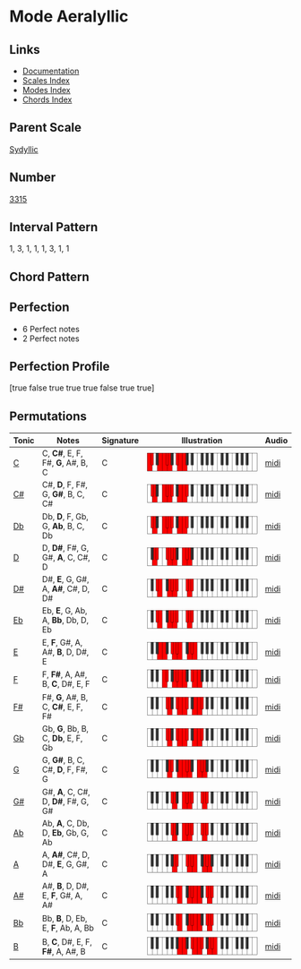 # Mode Aeralyllic

## Links

- [Documentation](index.md)
- [Scales Index](Scales.md)
- [Modes Index](Modes.md)
- [Chords Index](Chords.md)

## Parent Scale

[Sydyllic](ScaleSydyllic.md)

## Number

[3315](https://ianring.com/musictheory/scales/3315)

## Interval Pattern

1, 3, 1, 1, 1, 3, 1, 1

## Chord Pattern



## Perfection

- 6 Perfect notes
- 2 Perfect notes

## Perfection Profile

[true false true true true false true true]

## Permutations

| Tonic | Notes | Signature | Illustration | Audio |
|-------|-------|-----------|--------------|-------|
| [C](ModeCNaturalAeralyllic.md) | C, **C#**, E, F, F#, **G**, A#, B, C | C | ![CNaturalAeralyllic](ModeCNaturalAeralyllic.png) | [midi](https://github.com/edipermadi/music/blob/main/docs/ModeCNaturalAeralyllic.mid?raw=true) |
| [C#](ModeCSharpAeralyllic.md) | C#, **D**, F, F#, G, **G#**, B, C, C# | C | ![CSharpAeralyllic](ModeCSharpAeralyllic.png) | [midi](https://github.com/edipermadi/music/blob/main/docs/ModeCSharpAeralyllic.mid?raw=true) |
| [Db](ModeDFlatAeralyllic.md) | Db, **D**, F, Gb, G, **Ab**, B, C, Db | C | ![DFlatAeralyllic](ModeDFlatAeralyllic.png) | [midi](https://github.com/edipermadi/music/blob/main/docs/ModeDFlatAeralyllic.mid?raw=true) |
| [D](ModeDNaturalAeralyllic.md) | D, **D#**, F#, G, G#, **A**, C, C#, D | C | ![DNaturalAeralyllic](ModeDNaturalAeralyllic.png) | [midi](https://github.com/edipermadi/music/blob/main/docs/ModeDNaturalAeralyllic.mid?raw=true) |
| [D#](ModeDSharpAeralyllic.md) | D#, **E**, G, G#, A, **A#**, C#, D, D# | C | ![DSharpAeralyllic](ModeDSharpAeralyllic.png) | [midi](https://github.com/edipermadi/music/blob/main/docs/ModeDSharpAeralyllic.mid?raw=true) |
| [Eb](ModeEFlatAeralyllic.md) | Eb, **E**, G, Ab, A, **Bb**, Db, D, Eb | C | ![EFlatAeralyllic](ModeEFlatAeralyllic.png) | [midi](https://github.com/edipermadi/music/blob/main/docs/ModeEFlatAeralyllic.mid?raw=true) |
| [E](ModeENaturalAeralyllic.md) | E, **F**, G#, A, A#, **B**, D, D#, E | C | ![ENaturalAeralyllic](ModeENaturalAeralyllic.png) | [midi](https://github.com/edipermadi/music/blob/main/docs/ModeENaturalAeralyllic.mid?raw=true) |
| [F](ModeFNaturalAeralyllic.md) | F, **F#**, A, A#, B, **C**, D#, E, F | C | ![FNaturalAeralyllic](ModeFNaturalAeralyllic.png) | [midi](https://github.com/edipermadi/music/blob/main/docs/ModeFNaturalAeralyllic.mid?raw=true) |
| [F#](ModeFSharpAeralyllic.md) | F#, **G**, A#, B, C, **C#**, E, F, F# | C | ![FSharpAeralyllic](ModeFSharpAeralyllic.png) | [midi](https://github.com/edipermadi/music/blob/main/docs/ModeFSharpAeralyllic.mid?raw=true) |
| [Gb](ModeGFlatAeralyllic.md) | Gb, **G**, Bb, B, C, **Db**, E, F, Gb | C | ![GFlatAeralyllic](ModeGFlatAeralyllic.png) | [midi](https://github.com/edipermadi/music/blob/main/docs/ModeGFlatAeralyllic.mid?raw=true) |
| [G](ModeGNaturalAeralyllic.md) | G, **G#**, B, C, C#, **D**, F, F#, G | C | ![GNaturalAeralyllic](ModeGNaturalAeralyllic.png) | [midi](https://github.com/edipermadi/music/blob/main/docs/ModeGNaturalAeralyllic.mid?raw=true) |
| [G#](ModeGSharpAeralyllic.md) | G#, **A**, C, C#, D, **D#**, F#, G, G# | C | ![GSharpAeralyllic](ModeGSharpAeralyllic.png) | [midi](https://github.com/edipermadi/music/blob/main/docs/ModeGSharpAeralyllic.mid?raw=true) |
| [Ab](ModeAFlatAeralyllic.md) | Ab, **A**, C, Db, D, **Eb**, Gb, G, Ab | C | ![AFlatAeralyllic](ModeAFlatAeralyllic.png) | [midi](https://github.com/edipermadi/music/blob/main/docs/ModeAFlatAeralyllic.mid?raw=true) |
| [A](ModeANaturalAeralyllic.md) | A, **A#**, C#, D, D#, **E**, G, G#, A | C | ![ANaturalAeralyllic](ModeANaturalAeralyllic.png) | [midi](https://github.com/edipermadi/music/blob/main/docs/ModeANaturalAeralyllic.mid?raw=true) |
| [A#](ModeASharpAeralyllic.md) | A#, **B**, D, D#, E, **F**, G#, A, A# | C | ![ASharpAeralyllic](ModeASharpAeralyllic.png) | [midi](https://github.com/edipermadi/music/blob/main/docs/ModeASharpAeralyllic.mid?raw=true) |
| [Bb](ModeBFlatAeralyllic.md) | Bb, **B**, D, Eb, E, **F**, Ab, A, Bb | C | ![BFlatAeralyllic](ModeBFlatAeralyllic.png) | [midi](https://github.com/edipermadi/music/blob/main/docs/ModeBFlatAeralyllic.mid?raw=true) |
| [B](ModeBNaturalAeralyllic.md) | B, **C**, D#, E, F, **F#**, A, A#, B | C | ![BNaturalAeralyllic](ModeBNaturalAeralyllic.png) | [midi](https://github.com/edipermadi/music/blob/main/docs/ModeBNaturalAeralyllic.mid?raw=true) |
